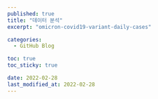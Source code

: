 ```yaml
---
published: true
title: "데이터 분석"
excerpt: "omicron-covid19-variant-daily-cases"

categories:
  - GitHub Blog

toc: true
toc_sticky: true

date: 2022-02-28
last_modified_at: 2022-02-28
---
```

